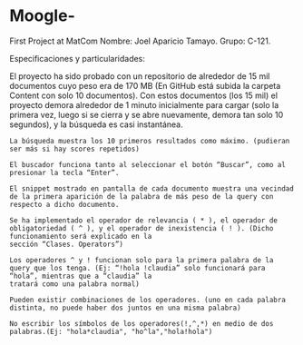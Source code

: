 # Moogle-
First Project at MatCom
Nombre: Joel Aparicio Tamayo. 
Grupo: C-121.

Especificaciones y particularidades:

El proyecto ha sido probado con un repositorio de alrededor de 15 mil documentos cuyo peso era de 170 MB (En GitHub está subida la carpeta Content con solo 10 documentos).
Con estos documentos (los 15 mil) el proyecto demora alrededor de 1 minuto inicialmente para cargar (solo la primera vez, luego si se cierra y se abre nuevamente, demora tan
solo 10 segundos), y la búsqueda es casi instantánea.

    La búsqueda muestra los 10 primeros resultados como máximo. (pudieran ser más si hay scores repetidos)

    El buscador funciona tanto al seleccionar el botón “Buscar”, como al presionar la tecla “Enter”.

    El snippet mostrado en pantalla de cada documento muestra una vecindad de la primera aparición de la palabra de más peso de la query con respecto a dicho documento.

    Se ha implementado el operador de relevancia ( * ), el operador de obligatoriedad ( ^ ), y el operador de inexistencia ( ! ). (Dicho funcionamiento será explicado en la
    sección “Clases. Operators”)

    Los operadores ^ y ! funcionan solo para la primera palabra de la query que los tenga. (Ej: “!hola !claudia” solo funcionará para “hola”, mientras que a “claudia” la
    tratará como una palabra normal)

    Pueden existir combinaciones de los operadores. (uno en cada palabra distinta, no puede haber dos juntos en una misma palabra)
    
    No escribir los símbolos de los operadores(!,^,*) en medio de dos palabras.(Ej: "hola*claudia", "ho^la","hola!hola")

